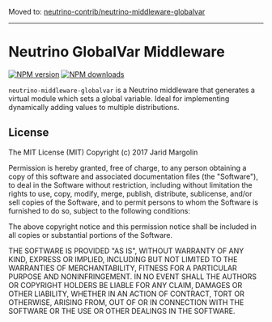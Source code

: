 Moved to: [neutrino-contrib/neutrino-middleware-globalvar](https://github.com/jaridmargolin/neutrino-contrib/tree/master/packages/neutrino-middleware-globalvar)

---

# Neutrino GlobalVar Middleware
[![NPM version][npm-image]][npm-url] [![NPM downloads][npm-downloads]][npm-url]

`neutrino-middleware-globalvar` is a Neutrino middleware that generates a virtual module which sets a global variable. Ideal for implementing dynamically adding values to multiple distributions.

[npm-image]: https://img.shields.io/npm/v/neutrino-middleware-globalvar.svg
[npm-downloads]: https://img.shields.io/npm/dt/neutrino-middleware-globalvar.svg
[npm-url]: https://npmjs.org/package/neutrino-middleware-globalvar

## License

The MIT License (MIT) Copyright (c) 2017 Jarid Margolin

Permission is hereby granted, free of charge, to any person obtaining a copy of this software and associated documentation files (the "Software"), to deal in the Software without restriction, including without limitation the rights to use, copy, modify, merge, publish, distribute, sublicense, and/or sell copies of the Software, and to permit persons to whom the Software is furnished to do so, subject to the following conditions:

The above copyright notice and this permission notice shall be included in all copies or substantial portions of the Software.

THE SOFTWARE IS PROVIDED "AS IS", WITHOUT WARRANTY OF ANY KIND, EXPRESS OR IMPLIED, INCLUDING BUT NOT LIMITED TO THE WARRANTIES OF MERCHANTABILITY, FITNESS FOR A PARTICULAR PURPOSE AND NONINFRINGEMENT. IN NO EVENT SHALL THE AUTHORS OR COPYRIGHT HOLDERS BE LIABLE FOR ANY CLAIM, DAMAGES OR OTHER LIABILITY, WHETHER IN AN ACTION OF CONTRACT, TORT OR OTHERWISE, ARISING FROM, OUT OF OR IN CONNECTION WITH THE SOFTWARE OR THE USE OR OTHER DEALINGS IN THE SOFTWARE.
